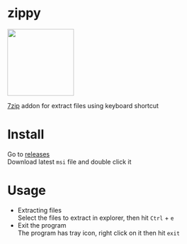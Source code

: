 # zippy
<img src="https://github.com/thewh1teagle/zippy/assets/61390950/23c19c2c-9901-4330-a6b0-264f54d65140" width="150px" height="150px">

[7zip](https://7-zip.org/) addon for
extract files using keyboard shortcut  


# Install
Go to [releases](https://github.com/thewh1teagle/zippy/releases/latest)  
Download latest `msi` file and double click it  

# Usage
- Extracting files  
  Select the files to extract in explorer, then hit `Ctrl` + `e`
- Exit the program  
  The program has tray icon, right click on it then hit `exit`

